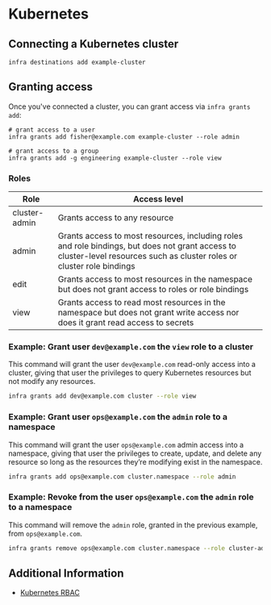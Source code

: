 # Kubernetes

## Connecting a Kubernetes cluster

```
infra destinations add example-cluster
```

## Granting access

Once you've connected a cluster, you can grant access via `infra grants add`:

```
# grant access to a user
infra grants add fisher@example.com example-cluster --role admin

# grant access to a group
infra grants add -g engineering example-cluster --role view
```

### Roles

| Role | Access level |
| --- | --- |
| cluster-admin | Grants access to any resource |
| admin | Grants access to most resources, including roles and role bindings, but does not grant access to cluster-level resources such as cluster roles or cluster role bindings |
| edit | Grants access to most resources in the namespace but does not grant access to roles or role bindings
| view | Grants access to read most resources in the namespace but does not grant write access nor does it grant read access to secrets |

### Example: Grant user `dev@example.com` the `view` role to a cluster

This command will grant the user `dev@example.com` read-only access into a cluster, giving that user the privileges to query Kubernetes resources but not modify any resources.

```bash
infra grants add dev@example.com cluster --role view
```

### Example: Grant user `ops@example.com` the `admin` role to a namespace

This command will grant the user `ops@example.com` admin access into a namespace, giving that user the privileges to create, update, and delete any resource so long as the resources they’re modifying exist in the namespace.

```bash
infra grants add ops@example.com cluster.namespace --role admin
```

### Example: Revoke from the user `ops@example.com` the `admin` role to a namespace

This command will remove the `admin` role, granted in the previous example, from `ops@example.com`.

```bash
infra grants remove ops@example.com cluster.namespace --role cluster-admin
```

## Additional Information

- [Kubernetes RBAC](https://kubernetes.io/docs/reference/access-authn-authz/rbac/)
